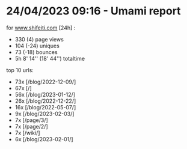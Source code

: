 # 24/04/2023 09:16 - Umami report
for www.shifeiti.com [24h] :

 - 330 (4) page views
 - 104 (-24) uniques
 - 73 (-18) bounces
 - 5h 8' 14'' (18' 44'') totaltime


top 10 urls:
 - 73x [/blog/2022-12-09/]
 - 67x [/]
 - 56x [/blog/2023-01-12/]
 - 26x [/blog/2022-12-22/]
 - 16x [/blog/2022-05-07/]
 - 9x [/blog/2023-02-03/]
 - 7x [/page/3/]
 - 7x [/page/2/]
 - 7x [/wiki/]
 - 6x [/blog/2023-02-01/]


